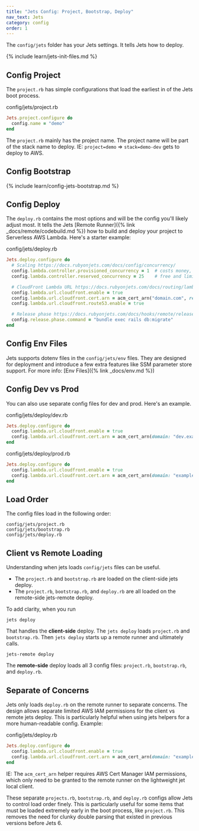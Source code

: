 ```yaml
---
title: "Jets Config: Project, Bootstrap, Deploy"
nav_text: Jets
category: config
order: 1
---
```


The `config/jets` folder has your Jets settings. It tells Jets how to deploy.

{% include learn/jets-init-files.md %}

## Config Project

The `project.rb` has simple configurations that load the earliest in of the Jets boot process.

config/jets/project.rb

```ruby
Jets.project.configure do
  config.name = "demo"
end
```

The `project.rb` mainly has the project name. The project name will be part of the stack name to deploy. IE: `project=demo` => `stack=demo-dev` gets to deploy to AWS.

## Config Bootstrap

{% include learn/config-jets-bootstrap.md %}

## Config Deploy

The `deploy.rb` contains the most options and will be the config you'll likely adjust most. It tells the Jets [Remote Runner]({% link _docs/remote/codebuild.md %}) how to build and deploy your project to Serverless AWS Lambda. Here's a starter example:

config/jets/deploy.rb

```ruby
Jets.deploy.configure do
  # Scaling https://docs.rubyonjets.com/docs/config/concurrency/
  config.lambda.controller.provisioned_concurrency = 1  # costs money, no cold start
  config.lambda.controller.reserved_concurrency = 25    # free and limits scaling

  # CloudFront Lambda URL https://docs.rubyonjets.com/docs/routing/lambda/cloudfront/distribution/
  config.lambda.url.cloudfront.enable = true
  config.lambda.url.cloudfront.cert.arn = acm_cert_arn("domain.com", region: "us-east-1")
  config.lambda.url.cloudfront.route53.enable = true

  # Release phase https://docs.rubyonjets.com/docs/hooks/remote/release/
  config.release.phase.command = "bundle exec rails db:migrate"
end
```

## Config Env Files

Jets supports dotenv files in the `config/jets/env` files. They are designed for deployment and introduce a few extra features like SSM parameter store support. For more info: [Env Files]({% link _docs/env.md %})

## Config Dev vs Prod

You can also use separate config files for dev and prod. Here's an example.

config/jets/deploy/dev.rb

```ruby
Jets.deploy.configure do
  config.lambda.url.cloudfront.enable = true
  config.lambda.url.cloudfront.cert.arn = acm_cert_arn(domain: "dev.example.com", region: "us-east-1")
end
```

config/jets/deploy/prod.rb

```ruby
Jets.deploy.configure do
  config.lambda.url.cloudfront.enable = true
  config.lambda.url.cloudfront.cert.arn = acm_cert_arn(domain: "example.com", region: "us-east-1")
end
```

## Load Order

The config files load in the following order:

    config/jets/project.rb
    config/jets/bootstrap.rb
    config/jets/deploy.rb

## Client vs Remote Loading

Understanding when jets loads `config/jets` files can be useful.

* The `project.rb` and `bootstrap.rb` are loaded on the client-side jets deploy.
* The `project.rb`, `bootstrap.rb`, and `deploy.rb` are all loaded on the remote-side jets-remote deploy.

To add clarity, when you run

    jets deploy

That handles the **client-side** deploy. The `jets deploy` loads `project.rb` and `bootstrap.rb`. Then `jets deploy` starts up a remote runner and ultimately calls.

    jets-remote deploy

The **remote-side** deploy loads all 3 config files: `project.rb`, `bootstrap.rb`, and `deploy.rb`.

## Separate of Concerns

Jets only loads `deploy.rb` on the remote runner to separate concerns. The design allows separate limited AWS IAM permissions for the client vs remote jets deploy. This is particularly helpful when using jets helpers for a more human-readable config. Example:

config/jets/deploy.rb

```ruby
Jets.deploy.configure do
  config.lambda.url.cloudfront.enable = true
  config.lambda.url.cloudfront.cert.arn = acm_cert_arn(domain: "example.com", region: "us-east-1")
end
```

IE: The `acm_cert_arn` helper requires AWS Cert Manager IAM permissions, which only need to be granted to the remote runner on the lightweight jet local client.

These separate `projects.rb`, `bootstrap.rb`, and `deploy.rb` configs allow Jets to control load order finely. This is particularly useful for some items that must be loaded extremely early in the boot process, like `project.rb`. This removes the need for clunky double parsing that existed in previous versions before Jets 6.
